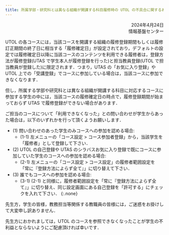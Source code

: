 ```yaml
---
title: 所属学部・研究科とは異なる組織が開講する科目履修時の UTOL の不具合に関するお詫び
---
```


<div style="text-align: right;">

2024年4月24日  
情報基盤センター

</div>

UTOL の各コースには，当該コースを開講する組織の履修登録期間もしくは履修訂正期間の終了日に相当する「履修確定日」が設定されており，デフォルトの設定では履修確定日以降に当該コースのコンテンツを利用できる履修者は，登録方法が履修登録(UTAS で学生本人が履修登録を行った)と担当教員登録(UTOL で担当教員が登録した)に限定されます．つまり，UTAS の「お気に入り登録」や UTOL 上での「受講登録」でコースに参加している場合は，当該コースに参加できなくなります．

但し，所属する学部や研究科とは異なる組織が開講する科目に対応するコースに参加する学生の中には，当該コースの履修確定日の時点で，履修登録期間が始まっておらず UTAS で履修登録ができない場合があります．

ご担当のコースについて「利用できなくなった」との問い合わせが学生からあった場合は，以下のいずれかを行って頂くようお願いします．

- (1) 問い合わせのあった学生のみコースへの参加を認める場合:
  - (1-1) 左メニューの「コース設定 > コース参加者登録」から，当該学生を「履修者」として登録して下さい．
- (2) UTOL の自己登録や UTAS のシラバスお気に入り登録で既にコースに参加していた学生のコースへの参加を認める場合:
  - (2-1) 左メニューの「コース設定 > コース設定」の履修者範囲設定を「常に『登録方法によらず全て』」に切り替えて下さい．
- (3) 誰でもコースへの参加を認める場合:
  - (3-1) (2-1) と同様に，履修者範囲設定を「常に『登録方法によらず全て』」に切り替え、同じ設定画面にある自己登録を「許可する」にチェックを入れて下さい．
{:.none}

先生方，学生の皆様，教務担当等関係する教職員の皆様には，ご迷惑をお掛けして大変申し訳ありません．

先生方におかれましては，UTOL のコースを参照できなくなったことが学生の不利益とならないようにご配慮頂ければ幸いです．
